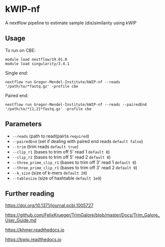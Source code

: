 # kWIP-nf
A nextflow pipeline to estimate sample (dis)similarity using kWIP

## Usage

To run on CBE:

```
module load nextflow/19.01.0
module load singularity/3.4.1
```

Single end:
```
nextflow run Gregor-Mendel-Institute/kWIP-nf --reads '/path/to/*fastq.gz' -profile cbe
```

Paired end:
```
nextflow run Gregor-Mendel-Institute/kWIP-nf --reads --pairedEnd '/path/to/*{1,2}*fastq.gz' -profile cbe
```


## Parameters

* `--reads` (path to read(pair)s `required`)
* `--pairedEnd` (set if dealing with paired end reads `default false`)
* `--trim` (trim reads `default true`)
* `--clip_r1` (bases to trim off 5' read 1 `default 0`)
* `--clip_r2` (bases to trim off 5' read 2 `default 0`)
* `--three_prime_clip_r1` (bases to trim off 3' read 1 `default 0`)
* `--three_prime_clip_r1` (bases to trim off 3' read 2 `default 0`)
* `--k_size` (size of k-mers `default 20`)
* `--tablesize` (size of hashtable `default 1e9`)

## Further reading

https://doi.org/10.1371/journal.pcbi.1005727

https://github.com/FelixKrueger/TrimGalore/blob/master/Docs/Trim_Galore_User_Guide.md

https://khmer.readthedocs.io

https://kwip.readthedocs.io
